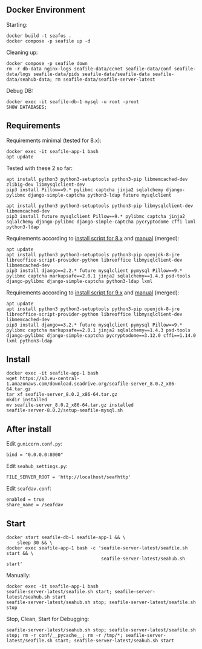 ## Docker Environment

Starting:

```
docker build -t seafos .
docker compose -p seafile up -d
```

Cleaning up:

```
docker compose -p seafile down
rm -r db-data nginx-logs seafile-data/ccnet seafile-data/conf seafile-data/logs seafile-data/pids seafile-data/seafile-data seafile-data/seahub-data; rm seafile-data/seafile-server-latest
```

Debug DB:

```
docker exec -it seafile-db-1 mysql -u root -proot
SHOW DATABASES;
```

## Requirements

Requirements minimal (tested for 8.x):

```
docker exec -it seafile-app-1 bash
apt update
```

Tested with these 2 so far:

```
apt install python3 python3-setuptools python3-pip libmemcached-dev zlib1g-dev libmysqlclient-dev
pip3 install Pillow==9.* pylibmc captcha jinja2 sqlalchemy django-pylibmc django-simple-captcha python3-ldap future mysqlclient
```

```
apt install python3 python3-setuptools python3-pip libmysqlclient-dev libmemcached-dev
pip3 install future mysqlclient Pillow==9.* pylibmc captcha jinja2 sqlalchemy django-pylibmc django-simple-captcha pycryptodome cffi lxml python3-ldap 
```

Requirements according to [install script for 8.x](https://github.com/haiwen/seafile-server-installer) and [manual](https://manual.seafile.com/deploy/using_mysql/) (merged):

```
apt update
apt install python3 python3-setuptools python3-pip openjdk-8-jre libreoffice-script-provider-python libreoffice libmysqlclient-dev libmemcached-dev
pip3 install django==2.2.* future mysqlclient pymysql Pillow==9.* pylibmc captcha markupsafe==2.0.1 jinja2 sqlalchemy==1.4.3 psd-tools django-pylibmc django-simple-captcha python3-ldap lxml
```

Requirements according to [install script for 9.x](https://github.com/haiwen/seafile-server-installer) and [manual](https://manual.seafile.com/deploy/using_mysql/) (merged):

```
apt update
apt install python3 python3-setuptools python3-pip openjdk-8-jre libreoffice-script-provider-python libreoffice libmysqlclient-dev libmemcached-dev
pip3 install django==3.2.* future mysqlclient pymysql Pillow==9.* pylibmc captcha markupsafe==2.0.1 jinja2 sqlalchemy==1.4.3 psd-tools django-pylibmc django-simple-captcha pycryptodome==3.12.0 cffi==1.14.0 lxml python3-ldap 
```

## Install

```
docker exec -it seafile-app-1 bash
wget https://s3.eu-central-1.amazonaws.com/download.seadrive.org/seafile-server_8.0.2_x86-64.tar.gz
tar xf seafile-server_8.0.2_x86-64.tar.gz
mkdir installed
mv seafile-server_8.0.2_x86-64.tar.gz installed
seafile-server-8.0.2/setup-seafile-mysql.sh
```

## After install

Edit `gunicorn.conf.py`:

```
bind = "0.0.0.0:8000"
```

Edit `seahub_settings.py`:

```
FILE_SERVER_ROOT = 'http://localhost/seafhttp'
```

Edit `seafdav.conf`:

```
enabled = true
share_name = /seafdav
```

## Start

```
docker start seafile-db-1 seafile-app-1 && \
    sleep 30 && \
docker exec seafile-app-1 bash -c 'seafile-server-latest/seafile.sh start && \
                                   seafile-server-latest/seahub.sh start'
```

Manually:

```
docker exec -it seafile-app-1 bash
seafile-server-latest/seafile.sh start; seafile-server-latest/seahub.sh start
seafile-server-latest/seahub.sh stop; seafile-server-latest/seafile.sh stop
```

Stop, Clean, Start for Debugging:

```
seafile-server-latest/seahub.sh stop; seafile-server-latest/seafile.sh stop; rm -r conf/__pycache__; rm -r /tmp/*; seafile-server-latest/seafile.sh start; seafile-server-latest/seahub.sh start
```
